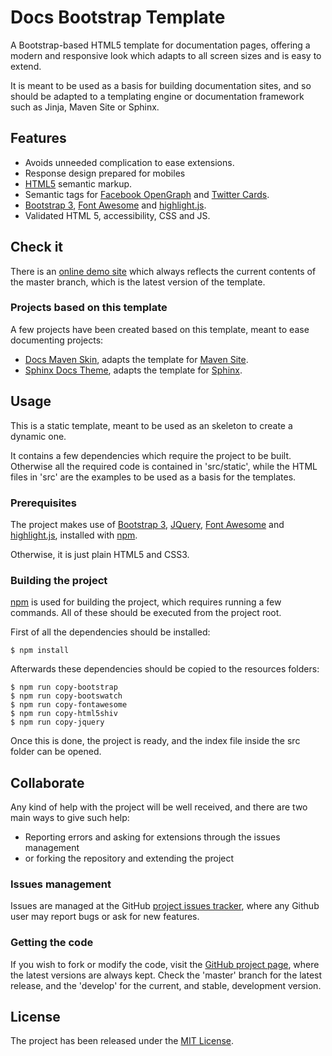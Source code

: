 # Docs Bootstrap Template

A Bootstrap-based HTML5 template for documentation pages, offering a modern and responsive look which adapts to all screen sizes and is easy to extend.

It is meant to be used as a basis for building documentation sites, and so should be adapted to a templating engine or documentation framework such as Jinja, Maven Site or Sphinx.

## Features

- Avoids unneeded complication to ease extensions.
- Response design prepared for mobiles
- [HTML5][html5] semantic markup.
- Semantic tags for [Facebook OpenGraph][opengraph] and [Twitter Cards][twitter-cards].
- [Bootstrap 3][bootstrap], [Font Awesome][fontawesome] and [highlight.js][highlightjs].
- Validated HTML 5, accessibility, CSS and JS.

## Check it

There is an [online demo site][demo-site] which always reflects the current contents of the master branch, which is the latest version of the template.

### Projects based on this template

A few projects have been created based on this template, meant to ease documenting projects:

- [Docs Maven Skin][docs-maven-skin], adapts the template for [Maven Site][maven-site].
- [Sphinx Docs Theme][sphinx-docs-theme], adapts the template for [Sphinx][sphinx].

## Usage

This is a static template, meant to be used as an skeleton to create a dynamic one.

It contains a few dependencies which require the project to be built. Otherwise all the required code is contained in 'src/static', while the HTML files in 'src' are the examples to be used as a basis for the templates.

### Prerequisites

The project makes use of [Bootstrap 3][bootstrap], [JQuery][jquery], [Font Awesome][font-awesome] and [highlight.js][highlightjs], installed with [npm][npm].

Otherwise, it is just plain HTML5 and CSS3.

### Building the project

[npm][npm] is used for building the project, which requires running a few commands. All of these should be executed from the project root.

First of all the dependencies should be installed:

```
$ npm install
```

Afterwards these dependencies should be copied to the resources folders:

```
$ npm run copy-bootstrap
$ npm run copy-bootswatch
$ npm run copy-fontawesome
$ npm run copy-html5shiv
$ npm run copy-jquery
```

Once this is done, the project is ready, and the index file inside the src folder can be opened.

## Collaborate

Any kind of help with the project will be well received, and there are two main ways to give such help:

- Reporting errors and asking for extensions through the issues management
- or forking the repository and extending the project

### Issues management

Issues are managed at the GitHub [project issues tracker][issues], where any Github user may report bugs or ask for new features.

### Getting the code

If you wish to fork or modify the code, visit the [GitHub project page][scm], where the latest versions are always kept. Check the 'master' branch for the latest release, and the 'develop' for the current, and stable, development version.

## License

The project has been released under the [MIT License][license].

[bootstrap]: http://getbootstrap.com/
[demo-site]: http://docs.bernardomg.com/docs-bootstrap-template/
[font-awesome]: http://fortawesome.github.io/Font-Awesome/
[highlightjs]: https://highlightjs.org/
[issues]: https://github.com/Bernardo-MG/docs-bootstrap-template/issues
[jquery]: https://jquery.com/
[license]: http://www.opensource.org/licenses/mit-license.php
[npm]: https://www.npmjs.com/
[scm]: http://github.com/Bernardo-MG/docs-bootstrap-template

[docs-maven-skin]: https://github.com/Bernardo-MG/docs-maven-skin
[sphinx-docs-theme]: https://github.com/Bernardo-MG/sphinx-docs-theme

[maven-site]: https://maven.apache.org/plugins/maven-site-plugin
[sphinx]: http://sphinx-doc.org/

[opengraph]: http://ogp.me/
[twitter-cards]: https://dev.twitter.com/cards/overview

[html5]: http://www.w3.org/TR/html5/

[bootstrap]: http://getbootstrap.com/
[fontawesome]: https://fortawesome.github.io/Font-Awesome/
[highlightjs]: https://highlightjs.org/
